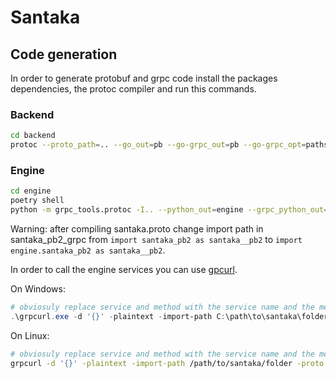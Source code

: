 # Santaka


## Code generation

In order to generate protobuf and grpc code install the packages dependencies, the protoc compiler and run this commands.


### Backend

```bash
cd backend
protoc --proto_path=.. --go_out=pb --go-grpc_out=pb --go-grpc_opt=paths=source_relative --go_opt=paths=source_relative ../santaka.proto
```


### Engine

```bash
cd engine
poetry shell
python -m grpc_tools.protoc -I.. --python_out=engine --grpc_python_out=engine ../santaka.proto
```

Warning: after compiling santaka.proto change import path in santaka_pb2_grpc from `import santaka_pb2 as santaka__pb2` to `import engine.santaka_pb2 as santaka__pb2`.

In order to call the engine services you can use [gpcurl]().

On Windows:

```powershell
# obviosuly replace service and method with the service name and the method name you want to call
.\grpcurl.exe -d '{}' -plaintext -import-path C:\path\to\santaka\folder -proto santaka.proto localhost:50051 santaka.service/method
```

On Linux:
```bash
# obviosuly replace service and method with the service name and the method name you want to call
grpcurl -d '{}' -plaintext -import-path /path/to/santaka/folder -proto santaka.proto localhost:50051 santaka.service/method
```